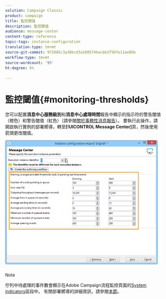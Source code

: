 ```yaml
---
solution: Campaign Classic
product: campaign
title: 監控閾值
description: 監控閾值
audience: message-center
content-type: reference
topic-tags: instance-configuration
translation-type: tm+mt
source-git-commit: 972885c3a38bcd3a260574bacbb3f507e11ae05b
workflow-type: tm+mt
source-wordcount: '95'
ht-degree: 6%

---
```



# 監控閾值{#monitoring-thresholds}

您可以配置&#x200B;**消息中心服務級別**&#x200B;和&#x200B;**消息中心處理時間**&#x200B;報告中顯示的指示符的警告閾值（橙色）和警告閾值（紅色）（請參閱[關於事務性消息報告](../../message-center/using/about-transactional-messaging-reports.md)）。 要執行此操作，請開啟執行實例的部署嚮導，轉至&#x200B;**[!UICONTROL Message Center]**&#x200B;頁，然後使用箭頭更改閾值。

![](assets/messagecenter_monitor_events_001.png)

>[!NOTE]
>
>佇列中待處理的事件數會顯示在Adobe Campaign流程監控頁面的[System indicators](../../production/using/monitoring-processes.md#system-indicators)區段中。 有關部署嚮導的詳細資訊，請參閱[本節](../../installation/using/deploying-an-instance.md#deployment-wizard)。

